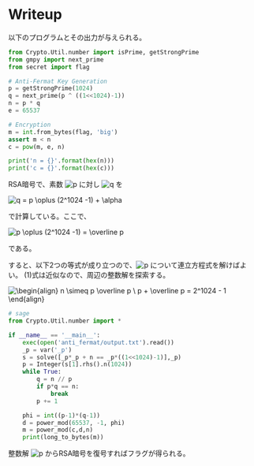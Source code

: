 # Writeup

以下のプログラムとその出力が与えられる。

```py
from Crypto.Util.number import isPrime, getStrongPrime
from gmpy import next_prime
from secret import flag

# Anti-Fermat Key Generation
p = getStrongPrime(1024)
q = next_prime(p ^ ((1<<1024)-1))
n = p * q
e = 65537

# Encryption
m = int.from_bytes(flag, 'big')
assert m < n
c = pow(m, e, n)

print('n = {}'.format(hex(n)))
print('c = {}'.format(hex(c)))
```

RSA暗号で、素数 ![p](https://render.githubusercontent.com/render/math?math=%5Ccolor%7Bblack%7D%5Cdisplaystyle+p) に対し ![q](https://render.githubusercontent.com/render/math?math=%5Ccolor%7Bblack%7D%5Cdisplaystyle+q) を

![q = p \oplus (2^1024 -1) + \alpha](https://render.githubusercontent.com/render/math?math=%5Ccolor%7Bblack%7D%5Cdisplaystyle+q+%3D+p+%5Coplus+%282%5E1024+-1%29+%2B+%5Calpha)

で計算している。ここで、

![p \oplus (2^1024 -1) = \overline p](https://render.githubusercontent.com/render/math?math=%5Ccolor%7Bblack%7D%5Cdisplaystyle+p+%5Coplus+%282%5E1024+-1%29+%3D+%5Coverline+p)

である。

すると、以下2つの等式が成り立つので、![p](https://render.githubusercontent.com/render/math?math=%5Ccolor%7Bblack%7D%5Cdisplaystyle+p) について連立方程式を解けばよい。 (1)式は近似なので、周辺の整数解を探索する。

![\begin{align}
n \simeq p \overline p \\
p + \overline p = 2^1024 - 1
\end{align}](https://render.githubusercontent.com/render/math?math=%5Ccolor%7Bblack%7D%5Cdisplaystyle+%5Cbegin%7Balign%7D%0An+%5Csimeq+p+%5Coverline+p+%5C%5C%0Ap+%2B+%5Coverline+p+%3D+2%5E1024+-+1%0A%5Cend%7Balign%7D)

```py
# sage
from Crypto.Util.number import *

if __name__ == '__main__':
    exec(open('anti_fermat/output.txt').read())
    _p = var('_p')
    s = solve([_p*_p + n == _p*((1<<1024)-1)],_p)
    p = Integer(s[1].rhs().n(1024))
    while True:
        q = n // p
        if p*q == n:
            break
        p += 1

    phi = int((p-1)*(q-1))
    d = power_mod(65537, -1, phi)
    m = power_mod(c,d,n)
    print(long_to_bytes(m))
```

整数解 ![p](https://render.githubusercontent.com/render/math?math=%5Ccolor%7Bblack%7D%5Cdisplaystyle+p) からRSA暗号を復号すればフラグが得られる。

<!-- zer0pts{F3rm4t,y0ur_m3th0d_n0_l0ng3r_w0rks.y0u_4r3_f1r3d} -->
